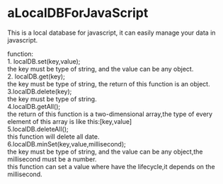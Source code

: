 # aLocalDBForJavaScript
This is a local database for javascript, it can easily manage your data in javascript.<br/>

function:<br/>
    1. localDB.set(key,value);    <br/>
    the key must be type of string, and the value can be any object.<br/>
    2. localDB.get(key);<br/>
        the key must be type of string, the return of this function is an object.<br/>
    3.localDB.delete(key);<br/>
        the key must be type of string.<br/>
    4.localDB.getAll();<br/>
        the return of this function is a two-dimensional array,the type of every element of this array is like this:[key,value]<br/>
    5.localDB.deleteAll();<br/>
        this function will delete all date.<br/>
    6.localDB.minSet(key,value,millisecond);<br/>
        the key must be type of string, and the value can be any object,the millisecond must be a number.<br/>
        this function can set a value where have the lifecycle,it depends on the millisecond.<br/>
